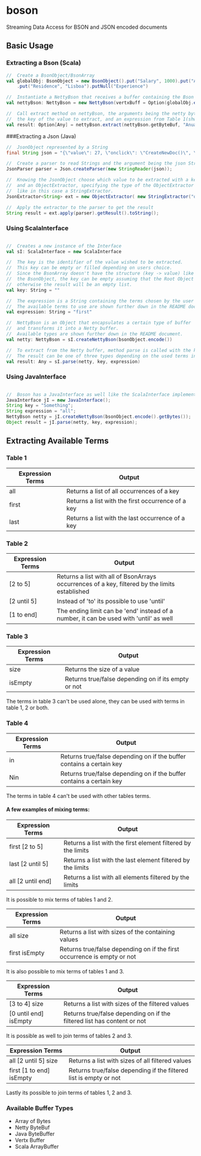 # boson
Streaming Data Access for BSON and JSON encoded documents


## Basic Usage

### Extracting a Bson (Scala)

```scala
//  Create a BsonObject/BsonArray
val globalObj: BsonObject = new BsonObject().put("Salary", 1000).put("AnualSalary", 12000L).put("Unemployed", false)
    .put("Residence", "Lisboa").putNull("Experience")

//  Instantiate a NettyBson that receives a buffer containing the Bson encoded
val nettyBson: NettyBson = new NettyBson(vertxBuff = Option(globalObj.encode()))

//  Call extract method on nettyBson, the arguments being the netty byteBuf of NettyBson object,
//  the key of the value to extract, and an expression from Table 1(shwon further down in this document).
val result: Option[Any] = nettyBson.extract(nettyBson.getByteBuf, "AnualSalary", "first")
```

###Extracting a Json (Java)
```java
//  JsonObject represented by a String
final String json = "{\"value\": 27, \"onclick\": \"CreateNewDoc()\", \"bool\": false }";

//  Create a parser to read Strings and the argument being the json String
JsonParser parser = Json.createParser(new StringReader(json));

//  Knowing the JsonObject choose which value to be extracted with a key
//  and an ObjectExtractor, specifying the type of the ObjectExtractor
//  like in this case a StringExtractor.
JsonExtractor<String> ext = new ObjectExtractor( new StringExtractor("onclick") );

//  Apply the extractor to the parser to get the result
String result = ext.apply(parser).getResult().toString();
```

### Using ScalaInterface

```scala

//  Creates a new instance of the Interface
val sI: ScalaInterface = new ScalaInterface

//  The key is the identifier of the value wished to be extracted.
//  This key can be empty or filled depending on users choice.
//  Since the BsonArray doesn't have the structure (key -> value) like
//  the BsonObject, the key can be empty assuming that the Root Object is a BsonArray,
//  otherwise the result will be an empty list.
val key: String = ""

//  The expression is a String containing the terms chosen by the user to extract something.
//  The available terms to use are shown further down in the README document.
val expression: String = "first"

//  NettyBson is an Object that encapsulates a certain type of buffer
//  and transforms it into a Netty buffer.
//  Available types are shown further down in the README document.
val netty: NettyBson = sI.createNettyBson(bsonObject.encode())

//  To extract from the Netty buffer, method parse is called with the key and expression.
//  The result can be one of three types depending on the used terms in expression.
val result: Any = sI.parse(netty, key, expression)
```

### Using JavaInterface

```java

//  Boson has a JavaInterface as well like the ScalaInterface implemented the same way
JavaInterface jI = new JavaInterface();
String key = "Something";
String expression = "all";
NettyBson netty = jI.createNettyBson(bsonObject.encode().getBytes());
Object result = jI.parse(netty, key, expression);
```

## Extracting Available Terms

### Table 1
Expression Terms | Output
---------------- | ------
all | Returns a list of all occurrences of a key
first | Returns a list with the first occurrence of a key
last | Returns a list with the last occurrence of a key

### Table 2
Expression Terms | Output
---------------- | ------
[2 to 5] | Returns a list with all of BsonArrays occurrences of a key, filtered by the limits established
[2 until 5] | Instead of 'to' its possible to use 'until'
[1 to end] | The ending limit can be 'end' instead of a number, it can be used with 'until' as well

### Table 3
Expression Terms | Output
---------------- | ------
size | Returns the size of a value
isEmpty | Returns true/false depending on if its empty or not

The terms in table 3 can't be used alone, they can be used with terms in table 1, 2 or both.

### Table 4
Expression Terms | Output
---------------- | ------
in | Returns true/false depending on if the buffer contains a certain key
Nin | Returns true/false depending on if the buffer contains a certain key

The terms in table 4 can't be used with other tables terms.

#### A few examples of mixing terms:
Expression Terms | Output
---------------- | ------
first [2 to 5] | Returns a list with the first element filtered by the limits
last [2 until 5] | Returns a list with the last element filtered by the limits
all [2 until end] | Returns a list with all elements filtered by the limits

It is possible to mix terms of tables 1 and 2.

Expression Terms | Output
---------------- | ------
all size | Returns a list with sizes of the containing values
first isEmpty | Returns true/false depending on if the first occurrence is empty or not

It is also possible to mix terms of tables 1 and 3.

Expression Terms | Output
---------------- | ------
[3 to 4] size | Returns a list with sizes of the filtered values
[0 until end] isEmpty | Returns true/false depending on if the filtered list has content or not

It is possible as well to join terms of tables 2 and 3.

Expression Terms | Output
---------------- | ------
all [2 until 5] size | Returns a list with sizes of all filtered values
first [1 to end] isEmpty | Returns true/false depending if the filtered list is empty or not

Lastly its possible to join terms of tables 1, 2 and 3.

### Available Buffer Types
* Array of Bytes
* Netty ByteBuf
* Java ByteBuffer
* Vertx Buffer
* Scala ArrayBuffer